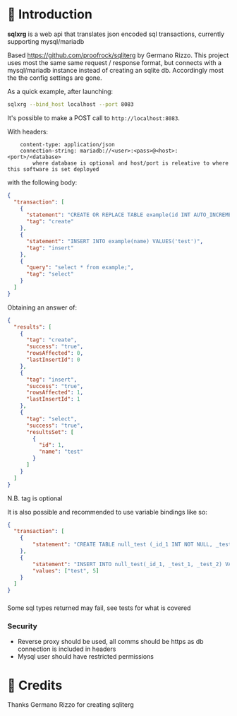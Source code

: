 # 🌿 Introduction

**sqlxrg** is a web api that translates json encoded sql transactions, currently supporting mysql/mariadb

Based https://github.com/proofrock/sqliterg by Germano Rizzo. This project uses most the same same request / response format, but connects with a mysql/mariadb instance instead of creating an sqlite db. Accordingly most the the config settings are gone. 

As a quick example, after launching:

```bash
sqlxrg --bind_host localhost --port 8083
```

It's possible to make a POST call to `http://localhost:8083`.

With headers:
```
    content-type: application/json
    connection-string: mariadb://<user>:<pass>@<host>:<port>/<database>
        where database is optional and host/port is releative to where this software is set deployed
```

with the following body:

```json
{
  "transaction": [
    {
      "statement": "CREATE OR REPLACE TABLE example(id INT AUTO_INCREMENT, name TEXT, PRIMARY KEY(id));",
      "tag": "create"
    },
    {
      "statement": "INSERT INTO example(name) VALUES('test')",
      "tag": "insert"
    },
    {
      "query": "select * from example;",
      "tag": "select"
    }
  ]
}
```

Obtaining an answer of:

```json
{
  "results": [
    {
      "tag": "create",
      "success": "true",
      "rowsAffected": 0,
      "lastInsertId": 0
    },
    {
      "tag": "insert",
      "success": "true",
      "rowsAffected": 1,
      "lastInsertId": 1
    },
    {
      "tag": "select",
      "success": "true",
      "resultsSet": [
        {
          "id": 1,
          "name": "test"
        }
      ]
    }
  ]
}
```
N.B. tag is optional 

It is also possible and recommended to use variable bindings like so:
```json
{
  "transaction": [
    {
        "statement": "CREATE TABLE null_test (_id_1 INT NOT NULL, _test_1 TEXT NULL, _test_2 INT NULL);"
    },
    {
        "statement": "INSERT INTO null_test(_id_1, _test_1, _test_2) VALUES(0, ?, ?);",
        "values": ["test", 5]
    }
  ]
}
```

###
Some sql types returned may fail, see tests for what is covered

### Security
* Reverse proxy should be used, all comms should be https as db connection is included in headers
* Mysql user should have restricted permissions

# 🥇 Credits

Thanks Germano Rizzo for creating sqliterg

